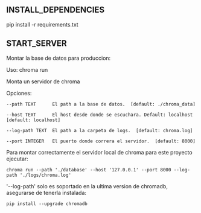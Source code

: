 ## INSTALL_DEPENDENCIES ##

pip install -r requirements.txt


## START_SERVER ##

Montar la base de datos para produccion:

Uso: chroma run <OPTIONS>

  Monta un servidor de chroma

  Opciones:
  
    --path TEXT      El path a la base de datos.  [default: ./chroma_data]
    
    --host TEXT      El host desde donde se escuchara. Default: localhost  [default: localhost]
    
    --log-path TEXT  El path a la carpeta de logs.  [default: chroma.log]
    
    --port INTEGER   El puerto donde correra el servidor.  [default: 8000]


  Para montar correctamente el servidor local de chroma para este proyecto ejecutar:
  
    chroma run --path './database' --host '127.0.0.1' --port 8000 --log-path './logs/chroma.log'

  '--log-path' solo es soportado en la ultima version de chromadb, asegurarse de tenerla instalada:
  
    pip install --upgrade chromadb
